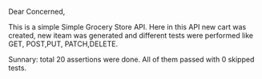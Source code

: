 Dear Concerned, 

This is a simple Simple Grocery Store API. Here in this API new cart was created, new iteam was generated and different tests were performed like GET, POST,PUT, PATCH,DELETE.

Sunnary: total 20 assertions were done. All of them passed with 0  skipped tests.
